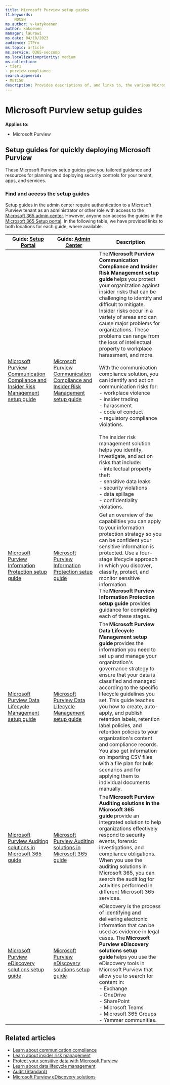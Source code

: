 ```yaml
---
title: Microsoft Purview setup guides
f1.keywords:
    NOCSH
ms.author: v-katykoenen
author: kmkoenen
manager: laurawi
ms.date: 04/10/2023
audience: ITPro
ms.topic: article
ms.service: O365-seccomp
ms.localizationpriority: medium
ms.collection:
- tier1
- purview-compliance
search.appverid:
- MET150 
description: Provides descriptions of, and links to, the various Microsoft Purview FastTrack setup guides.
---
```


# Microsoft Purview setup guides

**Applies to:**
- Microsoft Purview

## Setup guides for quickly deploying Microsoft Purview
These Microsoft Purview setup guides give you tailored guidance and resources for planning and deploying security controls for your tenant, apps, and services.

### Find and access the setup guides

Setup guides in the admin center require authentication to a Microsoft Purview tenant as an administrator or other role with access to the [Microsoft 365 admin center](https://go.microsoft.com/fwlink/?linkid=2224913). However, anyone can access the guides in the [Microsoft 365 Setup portal](https://go.microsoft.com/fwlink/?linkid=2220880). In the following table, we have provided links to both locations for each guide, where available.

|Guide: [Setup Portal](https://go.microsoft.com/fwlink/?linkid=2220880) | Guide: [Admin Center](https://go.microsoft.com/fwlink/?linkid=2224913) | Description| 
|-------------|-------------|--------------------|
|[Microsoft Purview Communication Compliance and Insider Risk Management setup guide](https://go.microsoft.com/fwlink/?linkid=2223415) | [Microsoft Purview Communication Compliance and Insider Risk Management setup guide](https://go.microsoft.com/fwlink/?linkid=2224188) | The **Microsoft Purview Communication Compliance and Insider Risk Management setup guide** helps you protect your organization against insider risks that can be challenging to identify and difficult to mitigate. Insider risks occur in a variety of areas and can cause major problems for organizations. These problems can range from the loss of intellectual property to workplace harassment, and more. <br> <br> With the communication compliance solution, you can identify and act on communication risks for: <br>  -  workplace violence <br>  -  insider trading <br>  -  harassment <br>  -  code of conduct <br>  -  regulatory compliance violations.  <br> <br> The insider risk management solution helps you identify, investigate, and act on risks that include: <br>   -  intellectual property theft  <br>   -  sensitive data leaks <br> - security violations <br>  -  data spillage <br>  -  confidentiality violations.|
| [Microsoft Purview Information Protection setup guide](https://go.microsoft.com/fwlink/?linkid=2222967) | [Microsoft Purview Information Protection setup guide](https://go.microsoft.com/fwlink/?linkid=2224687)  | Get an overview of the capabilities you can apply to your information protection strategy so you can be confident your sensitive information is protected. Use a four-stage lifecycle approach in which you discover, classify, protect, and monitor sensitive information. The **Microsoft Purview Information Protection setup guide** provides guidance for completing each of these stages.|
| [Microsoft Purview Data Lifecycle Management setup guide](https://go.microsoft.com/fwlink/?linkid=2223154) | [Microsoft Purview Data Lifecycle Management setup guide](https://go.microsoft.com/fwlink/?linkid=2224686) | The **Microsoft Purview Data Lifecycle Management setup guide** provides the information you need to set up and manage your organization's governance strategy to ensure that your data is classified and managed according to the specific lifecycle guidelines you set. This guide teaches you how to create, auto-apply, and publish retention labels, retention label policies, and retention policies to your organization's content and compliance records. You also get information on importing CSV files with a file plan for bulk scenarios and for applying them to individual documents manually. |
| [Microsoft Purview Auditing solutions in Microsoft 365 guide](https://go.microsoft.com/fwlink/?linkid=2223153) | [Microsoft Purview Auditing solutions in Microsoft 365 guide](https://go.microsoft.com/fwlink/?linkid=2224816) | The **Microsoft Purview Auditing solutions in the Microsoft 365 guide** provide an integrated solution to help organizations effectively respond to security events, forensic investigations, and compliance obligations. When you use the auditing solutions in Microsoft 365, you can search the audit log for activities performed in different Microsoft 365 services. |
| [Microsoft Purview eDiscovery solutions setup guide](https://go.microsoft.com/fwlink/?linkid=2223416) | [Microsoft Purview eDiscovery solutions setup guide](https://go.microsoft.com/fwlink/?linkid=2224465) | eDiscovery is the process of identifying and delivering electronic information that can be used as evidence in legal cases. The **Microsoft Purview eDiscovery solutions setup guide** helps you use the eDiscovery tools in Microsoft Purview that allow you to search for content in:  <br>  -  Exchange <br>  -  OneDrive <br>  -  SharePoint <br>  -  Microsoft Teams <br>  -  Microsoft 365 Groups <br>  -  Yammer communities. |

## Related articles

- [Learn about communication compliance](communication-compliance.md#learn-about-communication-compliance)
- [Learn about insider risk management](insider-risk-management.md#learn-about-insider-risk-management)
- [Protect your sensitive data with Microsoft Purview](information-protection.md#protect-your-sensitive-data-with-microsoft-purview)
- [Learn about data lifecycle management](data-lifecycle-management.md#learn-about-data-lifecycle-management)
- [Audit (Standard)](audit-solutions-overview.md#audit-standard)
- [Microsoft Purview eDiscovery solutions](ediscovery.md#microsoft-purview-ediscovery-solutions)
